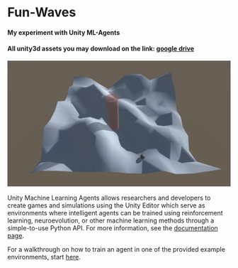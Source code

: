 # Fun-Waves

#### My experiment with Unity ML-Agents

#### All unity3d assets you may download on the link: [google drive](https://drive.google.com/open?id=19xbnz-WTdb1rfKvBT_-O10kGyt4Oj9qX)

![](https://github.com/dimakuzov/Fun-Waves/blob/master/Fun-Waves.png)

Unity Machine Learning Agents allows researchers and developers to create games and simulations using the Unity Editor which serve as environments where intelligent agents can be trained using reinforcement learning, neuroevolution, or other machine learning methods through a simple-to-use Python API. For more information, see the [documentation page](https://github.com/c-barron/ml-agents/tree/master/docs).

For a walkthrough on how to train an agent in one of the provided example environments, start [here](https://github.com/c-barron/ml-agents/blob/master/docs/Getting-Started-with-Balance-Ball.md).
